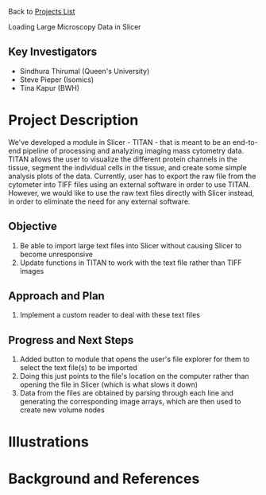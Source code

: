 Back to [Projects List](../../README.md#ProjectsList)

Loading Large Microscopy Data in Slicer

## Key Investigators

- Sindhura Thirumal (Queen's University)
- Steve Pieper (Isomics)
- Tina Kapur (BWH)

# Project Description

We've developed a module in Slicer - TITAN - that is meant to be an end-to-end pipeline of processing and analyzing imaging mass cytometry data. TITAN allows the user to
visualize the different protein channels in the tissue, segment the individual cells in the tissue, and create some simple analysis plots of the data. Currently, user has to export
the raw file from the cytometer into TIFF files using an external software in order to use TITAN. However, we would like to use the raw text files directly with Slicer instead,
in order to eliminate the need for any external software.

## Objective

<!-- Describe here WHAT you would like to achieve (what you will have as end result). -->

1. Be able to import large text files into Slicer without causing Slicer to become unresponsive
2. Update functions in TITAN to work with the text file rather than TIFF images

## Approach and Plan

<!-- Describe here HOW you would like to achieve the objectives stated above. -->

1. Implement a custom reader to deal with these text files


## Progress and Next Steps

<!-- Update this section as you make progress, describing of what you have ACTUALLY DONE. If there are specific steps that you could not complete then you can describe them here, too. -->

1. Added button to module that opens the user's file explorer for them to select the text file(s) to be imported
1. Doing this just points to the file's location on the computer rather than opening the file in Slicer (which is what slows it down)
1. Data from the files are obtained by parsing through each line and generating the corresponding image arrays, which are then used to create new volume nodes

# Illustrations

<!-- Add pictures and links to videos that demonstrate what has been accomplished.
![Description of picture](Example2.jpg)
![Some more images](Example2.jpg)
-->

# Background and References

<!-- If you developed any software, include link to the source code repository. If possible, also add links to sample data, and to any relevant publications. -->
